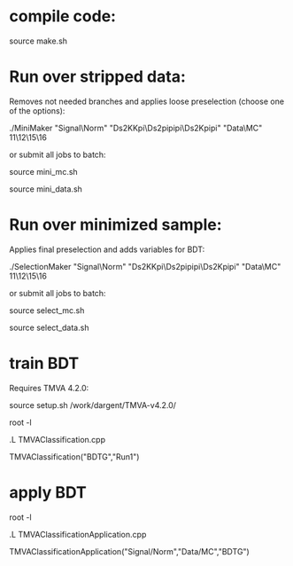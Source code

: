 # compile code:
source make.sh

# Run over stripped data: 
Removes not needed branches and applies loose preselection (choose one of the options):

./MiniMaker "Signal\Norm" "Ds2KKpi\Ds2pipipi\Ds2Kpipi" "Data\MC" 11\12\15\16

or submit all jobs to batch:

source mini_mc.sh

source mini_data.sh

# Run over minimized sample: 
Applies final preselection and adds variables for BDT:

./SelectionMaker "Signal\Norm" "Ds2KKpi\Ds2pipipi\Ds2Kpipi" "Data\MC" 11\12\15\16

or submit all jobs to batch:

source select_mc.sh

source select_data.sh

# train BDT   

Requires TMVA 4.2.0:

source setup.sh /work/dargent/TMVA-v4.2.0/

root -l 

.L TMVAClassification.cpp 

TMVAClassification("BDTG","Run1")

# apply BDT

root -l 

.L TMVAClassificationApplication.cpp

TMVAClassificationApplication("Signal/Norm","Data/MC","BDTG")


